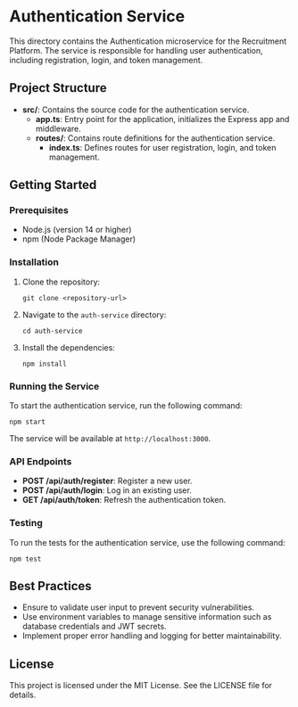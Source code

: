 # Authentication Service

This directory contains the Authentication microservice for the Recruitment Platform. The service is responsible for handling user authentication, including registration, login, and token management.

## Project Structure

- **src/**: Contains the source code for the authentication service.
  - **app.ts**: Entry point for the application, initializes the Express app and middleware.
  - **routes/**: Contains route definitions for the authentication service.
    - **index.ts**: Defines routes for user registration, login, and token management.

## Getting Started

### Prerequisites

- Node.js (version 14 or higher)
- npm (Node Package Manager)

### Installation

1. Clone the repository:
   ```
   git clone <repository-url>
   ```

2. Navigate to the `auth-service` directory:
   ```
   cd auth-service
   ```

3. Install the dependencies:
   ```
   npm install
   ```

### Running the Service

To start the authentication service, run the following command:
```
npm start
```

The service will be available at `http://localhost:3000`.

### API Endpoints

- **POST /api/auth/register**: Register a new user.
- **POST /api/auth/login**: Log in an existing user.
- **GET /api/auth/token**: Refresh the authentication token.

### Testing

To run the tests for the authentication service, use the following command:
```
npm test
```

## Best Practices

- Ensure to validate user input to prevent security vulnerabilities.
- Use environment variables to manage sensitive information such as database credentials and JWT secrets.
- Implement proper error handling and logging for better maintainability.

## License

This project is licensed under the MIT License. See the LICENSE file for details.